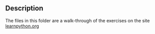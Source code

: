 ## Description

The files in this folder are a walk-through of the exercises on the site [learnpython.org](https://www.learnpython.org/)<br>